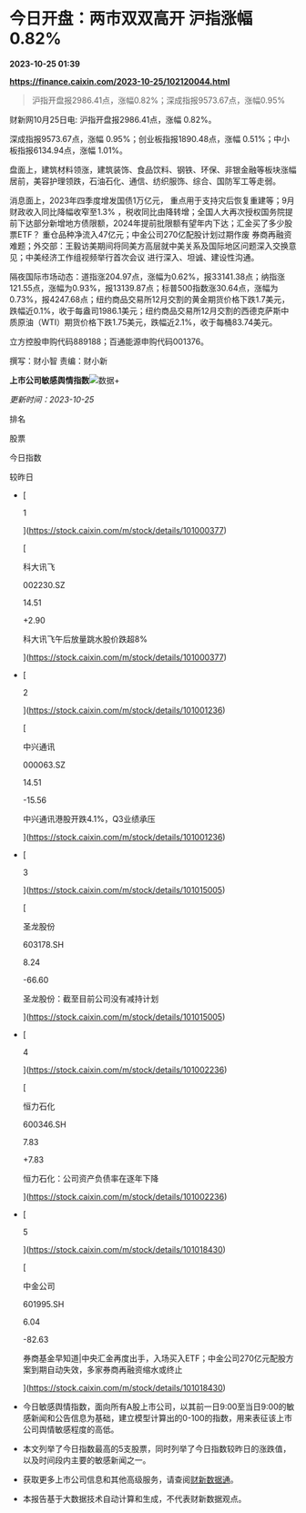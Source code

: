 # 今日开盘：两市双双高开 沪指涨幅0.82%

**2023-10-25 01:39**

**https://finance.caixin.com/2023-10-25/102120044.html**

> 沪指开盘报2986.41点，涨幅0.82%；深成指报9573.67点，涨幅0.95%

  

财新网10月25日电: 沪指开盘报2986.41点，涨幅 0.82%。

深成指报9573.67点，涨幅 0.95%；创业板指报1890.48点，涨幅 0.51%；中小板指报6134.94点，涨幅 1.01%。

盘面上，建筑材料领涨，建筑装饰、食品饮料、钢铁、环保、非银金融等板块涨幅居前，美容护理领跌，石油石化、通信、纺织服饰、综合、国防军工等走弱。

消息面上，2023年四季度增发国债1万亿元， 重点用于支持灾后恢复重建等；9月财政收入同比降幅收窄至1.3% ，税收同比由降转增；全国人大再次授权国务院提前下达部分新增地方债限额，2024年提前批限额有望年内下达；汇金买了多少股票ETF？ 重仓品种净流入47亿元；中金公司270亿配股计划过期作废 券商再融资难题；外交部：王毅访美期间将同美方高层就中美关系及国际地区问题深入交换意见；中美经济工作组视频举行首次会议 进行深入、坦诚、建设性沟通。

隔夜国际市场动态：道指涨204.97点，涨幅为0.62%，报33141.38点；纳指涨121.55点，涨幅为0.93%，报13139.87点；标普500指数涨30.64点，涨幅为0.73%，报4247.68点；纽约商品交易所12月交割的黄金期货价格下跌1.7美元，跌幅近0.1%，收于每盎司1986.1美元；纽约商品交易所12月交割的西德克萨斯中质原油（WTI）期货价格下跌1.75美元，跌幅近2.1%，收于每桶83.74美元。

立方控股申购代码889188；百通能源申购代码001376。

撰写：财小智 责编：财小新

**上市公司敏感舆情指数**![数据+](https://entities.caixin.com/support.png)

_更新时间：2023-10-25_

排名

股票

今日指数

较昨日

*   [
    
    1
    
    ](https://stock.caixin.com/m/stock/details/101000377)
    
    [
    
    科大讯飞
    
    002230.SZ
    
    14.51
    
    +2.90
    
    科大讯飞午后放量跳水股价跌超8%
    
    ](https://stock.caixin.com/m/stock/details/101000377)
    
*   [
    
    2
    
    ](https://stock.caixin.com/m/stock/details/101001236)
    
    [
    
    中兴通讯
    
    000063.SZ
    
    14.51
    
    \-15.56
    
    中兴通讯港股开跌4.1%，Q3业绩承压
    
    ](https://stock.caixin.com/m/stock/details/101001236)
    
*   [
    
    3
    
    ](https://stock.caixin.com/m/stock/details/101015005)
    
    [
    
    圣龙股份
    
    603178.SH
    
    8.24
    
    \-66.60
    
    圣龙股份：截至目前公司没有减持计划
    
    ](https://stock.caixin.com/m/stock/details/101015005)
    
*   [
    
    4
    
    ](https://stock.caixin.com/m/stock/details/101002236)
    
    [
    
    恒力石化
    
    600346.SH
    
    7.83
    
    +7.83
    
    恒力石化：公司资产负债率在逐年下降
    
    ](https://stock.caixin.com/m/stock/details/101002236)
    
*   [
    
    5
    
    ](https://stock.caixin.com/m/stock/details/101018430)
    
    [
    
    中金公司
    
    601995.SH
    
    6.04
    
    \-82.63
    
    券商基金早知道|中央汇金再度出手，入场买入ETF；中金公司270亿元配股方案到期自动失效，多家券商再融资缩水或终止
    
    ](https://stock.caixin.com/m/stock/details/101018430)
    

*   今日敏感舆情指数，面向所有A股上市公司，以其前一日9:00至当日9:00的敏感新闻和公告信息为基础，建立模型计算出的0-100的指数，用来表征该上市公司舆情敏感程度的高低。
*   本文列举了今日指数最高的5支股票，同时列举了今日指数较昨日的涨跌值，以及时间段内主要的敏感新闻之一。
*   获取更多上市公司信息和其他高级服务，请查阅[财新数据通](http://database.caixin.com/)。
*   本报告基于大数据技术自动计算和生成，不代表财新数据观点。